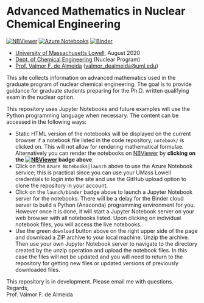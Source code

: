 # Advanced Mathematics in Nuclear Chemical Engineering 

[![NBViewer](https://raw.githubusercontent.com/jupyter/design/master/logos/Badges/nbviewer_badge.svg)](http://nbviewer.jupyter.org/github/dpploy/adv-math/tree/master/notebooks)
[![Azure Notebooks](https://notebooks.azure.com/launch.svg)](https://notebooks.azure.com/dealmeidavf/projects/adv-math)
[![Binder](https://mybinder.org/badge_logo.svg)](https://mybinder.org/v2/gh/dpploy/adv-math/master)

   + [University of Massachusetts Lowell](https://www.uml.edu/), August 2020
   + [Dept. of Chemical Engineering](https://www.uml.edu/Engineering/Chemical/) (Nuclear Program)
   + [Prof. Valmor F. de Almeida](https://www.uml.edu/Engineering/Chemical/faculty/de-Almeida-Valmor.aspx) (valmor_dealmeida@uml.edu)

This site collects information on advanced mathematics used in the graduate program of nuclear chemical engineering. The goal is to provide guidance for graduate students preparing for the Ph.D. written qualifying exam in the nuclear option. 

This repository uses Jupyter Notebooks and future examples will use the Python programming language when necessary. The content can be accessed in
the following ways:
+ Static HTML version of the notebooks will be displayed on the current browser if a 
notebook file listed in the code repository, `notebook/` is clicked on. This will not allow for rendering mathematical formulae. Alternatively you can render the notebooks on [NBViewer](http://nbviewer.jupyter.org/) by **clicking on the [![NBViewer](https://github.com/jupyter/design/blob/master/logos/Badges/nbviewer_badge.svg)](https://nbviewer.jupyter.org/github/dpploy/adv-math/tree/master/notebooks/) badge above**.
+ Click on the `Azure Notebooks|launch` above to use the Azure Notebook service; this is practical since you can use your UMass Lowell credentials to login into the site and use the GitHub upload option to clone the repository in your account.
+ Click on the `launch/binder` badge above to launch a Jupyter Notebook server for the
notebooks. There will be a delay for the Binder cloud server to build a 
Python (Anaconda) programming environment for you. However once it is done, it will 
start a Jupyter Notebook server on your web browser with all notebooks listed. Upon 
clicking on individual notebook files, you will access the live notebooks.
+ Use the green `download` button above on the right upper side of the page and download a ZIP archive to your local machine. Unzip the archive. Then use your own Jupyter Notebook server to navigate to the directory created by the unzip operation and upload the notebook files. In this case the files will not be updated and you will need to return to the repository for getting new files or updated versions of previously downloaded files.

This repository is in development. Please email me with questions.\
Regards,\
Prof. Valmor F. de Almeida

